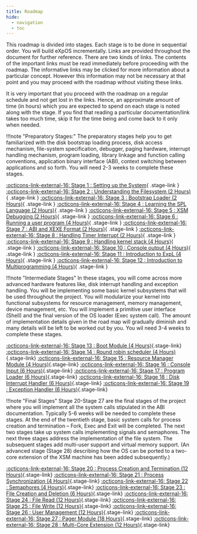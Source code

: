 ```yaml
---
title: Roadmap
hide:
  - navigation
  - toc
---
```


This roadmap is divided into stages. Each stage is to be done in sequential order. You will build eXpOS incrementally. Links are provided throughout the document for further reference. There are two kinds of links. The contents of the important links must be read immediately before proceeding with the roadmap. The informative links may be clicked for more information about a particular concept. However this information may not be necessary at that point and you may proceed with the roadmap without visiting these links.

It is very important that you proceed with the roadmap on a regular schedule and not get lost in the links. Hence, an approximate amount of time (in hours) which you are expected to spend on each stage is noted along with the stage. If you find that reading a particular documentation/link takes too much time, skip it for the time being and come back to it only when needed.

!!!note "Preparatory Stages:"
    The preparatory stages help you to get familiarized with the disk bootstrap loading process, disk access mechanism, file-system specification, debugger, paging hardware, interrupt handling mechanism, program loading, library linkage and function calling conventions, application binary interface (ABI), context switching between applications and so forth. 
    You will need 2-3 weeks to complete these stages.

[:octicons-link-external-16: Stage 1 : Setting up the System](/roadmap/stage_01/){ .stage-link }
[:octicons-link-external-16: Stage 2 : Understanding the Filesystem (2 Hours)](/roadmap/stage_02/){ .stage-link }
[:octicons-link-external-16: Stage 3 : Bootstrap Loader (2 Hours)](/roadmap/stage_03/){ .stage-link }
[:octicons-link-external-16: Stage 4 : Learning the SPL Language (2 Hours)](/roadmap/stage_04/){ .stage-link }
[:octicons-link-external-16: Stage 5 : XSM Debugging (2 Hours)](/roadmap/stage_05/){ .stage-link }
[:octicons-link-external-16: Stage 6 : Running a user program (4 Hours)](/roadmap/stage_06/){ .stage-link }
[:octicons-link-external-16: Stage 7 : ABI and XEXE Format (2 Hours)](/roadmap/stage_07/){ .stage-link }
[:octicons-link-external-16: Stage 8 : Handling Timer Interrupt (2 Hours)](/roadmap/stage_08/){ .stage-link }
[:octicons-link-external-16: Stage 9 : Handling kernel stack (4 Hours)](/roadmap/stage_09/){ .stage-link }
[:octicons-link-external-16: Stage 10 : Console output (4 Hours)](/roadmap/stage_10/){ .stage-link }
[:octicons-link-external-16: Stage 11 : Introduction to ExpL (4 Hours)](/roadmap/stage_11/){ .stage-link }
[:octicons-link-external-16: Stage 12 : Introduction to Multiprogramming (4 Hours)](/roadmap/stage_12/){ .stage-link }

!!!note "Intermediate Stages"
    In these stages, you will come across more advanced hardware features like, disk interrupt handling and exception handling. You will be implementing some basic kernel subsystems that will be used throughout the project. You will modularize your kernel into functional subsystems for resource management, memory management, device management, etc. You will implement a primitive user interface (Shell) and the final version of the OS loader (Exec system call). The amount of implementation details given in the road map will gradually diminish and many details will be left to be worked out by you. You wil need 3-4 weeks to complete these stages.

[:octicons-link-external-16: Stage 13 : Boot Module (4 Hours)](/roadmap/stage_13/){.stage-link}
[:octicons-link-external-16: Stage 14 : Round robin scheduler (4 Hours)](/roadmap/stage_14/){.stage-link}
[:octicons-link-external-16: Stage 15 : Resource Manager Module (4 Hours)](/roadmap/stage_15/){.stage-link}
[:octicons-link-external-16: Stage 16 : Console Input (6 Hours)](/roadmap/stage_16/#){.stage-link}
[:octicons-link-external-16: Stage 17 : Program Loader (6 Hours)](/roadmap/stage_17/){.stage-link}
[:octicons-link-external-16: Stage 18 : Disk Interrupt Handler (6 Hours)](/roadmap/stage_18/){.stage-link}
[:octicons-link-external-16: Stage 19 : Exception Handler (6 Hours)](/roadmap/stage_19/){.stage-link}


!!!note "Final Stages"
    Stage 20-Stage 27 are the final stages of the project where you will implement all the system calls stipulated in the ABI documentation. Typically 5-6 weeks will be needed to complete these stages. At the end of the twentieth stage, basic system calls for process creation and termination – Fork, Exec and Exit will be completed. The next two stages take up system calls implementing signals and semaphores. The next three stages address the implementation of the file system. The subsequent stages add multi-user support and virtual memory support. (An advanced stage (Stage 28) describing how the OS can be ported to a two-core extension of the XSM machine has been added subsequently.)

[:octicons-link-external-16: Stage 20 : Process Creation and Termination (12 Hours)](/roadmap/stage_20){.stage-link}
[:octicons-link-external-16: Stage 21 : Process Synchronization (4 Hours)](/roadmap/stage_21/){.stage-link}
[:octicons-link-external-16: Stage 22 : Semaphores (4 Hours)](/roadmap/stage_22/){.stage-link}
[:octicons-link-external-16: Stage 23 : File Creation and Deletion (6 Hours)](/roadmap/stage_23/){.stage-link}
[:octicons-link-external-16: Stage 24 : File Read (12 Hours)](/roadmap/stage_24/){.stage-link}
[:octicons-link-external-16: Stage 25 : File Write (12 Hours)](/roadmap/stage_25){.stage-link}
[:octicons-link-external-16: Stage 26 : User Management (12 Hours)](/roadmap/stage_26/){.stage-link}
[:octicons-link-external-16: Stage 27 : Pager Module (18 Hours)](/roadmap/stage_27/){.stage-link}
[:octicons-link-external-16: Stage 28 : Multi-Core Extension (12 Hours)](/roadmap/stage_28){.stage-link}
